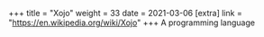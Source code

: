 +++
title = "Xojo"
weight = 33
date = 2021-03-06
[extra]
link = "https://en.wikipedia.org/wiki/Xojo"
+++
A programming language

